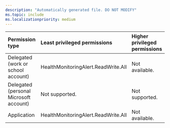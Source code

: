 ```yaml
---
description: "Automatically generated file. DO NOT MODIFY"
ms.topic: include
ms.localizationpriority: medium
---
```


|Permission type|Least privileged permissions|Higher privileged permissions|
|:---|:---|:---|
|Delegated (work or school account)|HealthMonitoringAlert.ReadWrite.All|Not available.|
|Delegated (personal Microsoft account)|Not supported.|Not supported.|
|Application|HealthMonitoringAlert.ReadWrite.All|Not available.|


